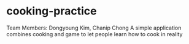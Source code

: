 # cooking-practice
Team Members: Dongyoung Kim, Chanip Chong
A simple application combines cooking and game to let people learn how to cook in reality
